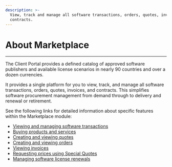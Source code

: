 ```yaml
---
description: >-
  View, track and manage all software transactions, orders, quotes, invoices and
  contracts.
---
```


# About Marketplace

***

The Client Portal provides a defined catalog of approved software publishers and available license scenarios in nearly 90 countries and over a dozen currencies.

It provides a single platform for you to view, track, and manage all software transactions, orders, quotes, invoices, and contracts. This simplifies software procurement management from demand through to delivery and renewal or retirement.

See the following links for detailed information about specific features within the Marketplace module:

* [Viewing and managing software transactions](procurement-workbench/viewing-and-managing-software-transactions.md)
* [Buying products and services](products/buying-new-products.md)
* [Creating and viewing quotes](quotes/creating-and-viewing-quotes.md)
* [Creating and viewing orders](orders/creating-and-viewing-orders.md)
* [Viewing invoices](../inventory/invoices/viewing-invoices.md)
* [Requesting prices using Special Quotes](special-quotes/requesting-prices-using-special-quotes.md)
* [Managing software license renewals](../inventory/renewal-manager/managing-software-license-renewals.md)
